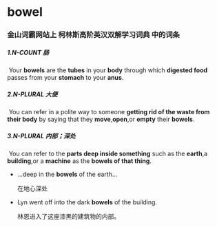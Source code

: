 # bowel

### 金山词霸网站上 柯林斯高阶英汉双解学习词典 中的词条

##### 1.N-COUNT   肠

​	Your **bowels** are the **tubes** in your **body** through which **digested food** passes from your **stomach** to your **anus**.

##### 2.N-PLURAL 大便

​	You can refer in a polite way to someone **getting rid of the waste from their body** by saying that they **move**,**open**,or **empty** their **bowels**.

##### 3.N-PLURAL 内部；深处

​	You can refer to the **parts deep inside something** such as the **earth**,a **building**,or a **machine** as the **bowels of that thing**.

- ...deep in the **bowels** of the earth...

  在地心深处

- Lyn went off into the dark **bowels** of the building.

  林恩进入了这座漆黑的建筑物的内部。















